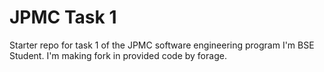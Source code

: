 # JPMC Task 1
Starter repo for task 1 of the JPMC software engineering program
I'm BSE Student. I'm making fork in provided code by forage.
